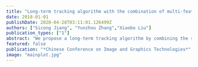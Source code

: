 ```yaml
---
title: "Long-term tracking algorithm with the combination of multi-feature fusion and YOLO"
date: 2018-01-01
publishDate: 2020-04-28T03:11:01.126499Z
authors: ["Sicong Jiang", "Yunzhou Zhang","Xiaobo Liu"]
publication_types: ["1"]
abstract: "We propose a long-term tracking algorithm by combining the short-term tracker and the YOLO v2 detector. We use the SURF algorithm to get the similarity of the tracking result and the current contrast template, once the similarity is lower than a threshold, the YOLO v2 will be activated and find the right target through a three-stage cascade selecting mechanism we designed before."
featured: false
publication: "*Chinese Conference on Image and Graphics Technologies*"
image: "mainplot.jpg"
---
```



